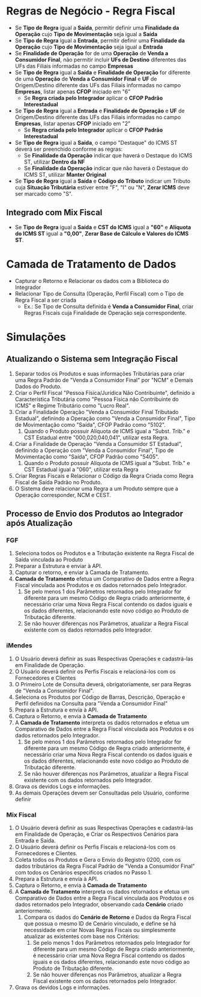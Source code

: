 # Regras de Negócio - Regra Fiscal

- Se **Tipo de Regra** igual a **Saída**, permitir definir uma **Finalidade da Operação** cujo **Tipo de Movimentação** seja igual a **Saída**
- Se **Tipo de Regra** igual a **Entrada**, permitir definir uma **Finalidade da Operação** cujo **Tipo de Movimentação** seja igual a **Entrada**
- Se **Finalidade de Operação** for de uma **Operação** de **Venda a Consumidor Final**, não permitir incluir **UFs de Destino** diferentes das UFs das Filiais informadas no campo **Empresas**
- Se **Tipo de Regra** igual a **Saída** e **Finalidade de Operação** for diferente de uma **Operação** de **Venda a Consumidor Final** e **UF** de Origem/Destino diferente das UFs das Filiais informadas no campo **Empresas**, listar apenas **CFOP** iniciado em "6"
  - Se **Regra criada pelo Integrador** aplicar o **CFOP Padrão Interestadual**
- Se **Tipo de Regra** igual a **Entrada** e **Finalidade de Operação** e **UF** de Origem/Destino diferente das UFs das Filiais informadas no campo **Empresas**, listar apenas **CFOP** iniciado em "2"
  - Se **Regra criada pelo Integrador** aplicar o **CFOP Padrão Interestadual**
- Se **Tipo de Regra** igual a **Saída**, o campo "Destaque" do ICMS ST deverá ser preenchido conforme as regras:
  - Se **Finalidade da Operação** indicar que haverá o Destaque do ICMS ST, utilizar **Dentro da NF**
  - Se **Finalidade da Operação** indicar que não haverá o Destaque do ICMS ST, utilizar **Manter Original**
- Se **Tipo de Regra** igual a **Saída** e **Código do Tributo** indicar um Tributo cuja **Situação Tributária** estiver entre "F", "I" ou "N", **Zerar ICMS** deve ser marcado como "S".

## Integrado com Mix Fiscal

- Se **Tipo de Regra** igual a **Saída** e **CST do ICMS** igual a **"60"** e **Alíquota do ICMS ST** igual a **"0,00"**, **Zerar Base de Cálculo e Valores do ICMS ST**.

# Camada de Tratamento de Dados

- Capturar o Retorno e Relacionar os dados com a Biblioteca do Integrador
- Relacionar Tipo de Consulta (Operação, Perfil Fiscal) com o Tipo de Regra Fiscal a ser criada
  - Ex.: Se Tipo de Consulta definida é **Venda a Consumidor Final**, criar Regras Fiscais cuja Finalidade de Operação seja correspondente.

# Simulações

## Atualizando o Sistema sem Integração Fiscal

1. Separar todos os Produtos e suas informações Tributárias para criar uma Regra Padrão de "Venda a Consumidor Final" por "NCM" e Demais Dados do Produto.
2. Criar o Perfil Fiscal "Pessoa Física/Jurídica Não Contribuinte", definido a Característica Tributária como "Pessoa Física não Contribuinte do ICMS" e Regime Tributário como "Lucro Real".
3. Criar a Finalidade Operação "Venda a Consumidor Final Tributado Estadual", definindo a Operação como "Venda a Consumidor Final", Tipo de Movimentação como "Saída", CFOP Padrão como "5102".
   1. Quando o Produto possuir Alíquota de ICMS igual a "Subst. Trib." e CST Estadual entre "000,020,040,041", utilizar esta Regra.
4. Criar a Finalidade de Operação "Venda a Consumidor ST Estadual", definindo a Operação com "Venda a Consumidor Final", Tipo de Movimentação como "Saída", CFOP Padrão como "5405".
   1. Quando o Produto possuir Alíquota de ICMS igual a "Subst. Trib." e CST Estadual igual a "060", utilizar esta Regra
5. Criar Regras Fiscais e Relacionar o Código da Regra Criada como Regra Fiscal de Saída Padrão no Produto.
6. O Sistema deve relacionar uma Regra a um Produto sempre que a Operação corresponder, NCM e CEST.

## Processo de Envio dos Produtos ao Integrador após Atualização

### FGF

1. Seleciona todos os Produtos e a Tributação existente na Regra Fiscal de Saída vinculada ao Produto
2. Preparar a Estrutura e enviar à API.
3. Capturar o retorno, e enviar à Camada de Tratamento.
4. **Camada de Tratamento** efetua um Comparativo de Dados entre a Regra Fiscal vinculada aos Produtos e os dados retornados pelo Integrador.
   1. Se pelo menos 1 dos Parâmetros retornados pelo Integrador for diferente para um mesmo Código de Regra criado anteriormente, é necessário criar uma Nova Regra Fiscal contendo os dados iguais e os dados diferentes, relacionando este novo código ao Produto de Tributação diferente.
   2. Se não houver diferenças nos Parâmetros, atualizar a Regra Fiscal existente com os dados retornados pelo Integrador.

### iMendes

1. O Usuário deverá definir as suas Respectivas Operações e cadastrá-las em Finalidade de Operação.
2. O Usuário deverá definir os Perfis Fiscais e relacioná-los com os Fornecedores e Clientes
3. O Primeiro Lote de Consulta deverá, obrigatoriamente, ser para Regras de "Venda a Consumidor Final".
4. Seleciona os Produtos por Código de Barras, Descrição, Operação e Perfil definidos na Consulta para "Venda a Consumidor Final"
5. Prepara a Estrutura e envia à API.
6. Captura o Retorno, e envia à **Camada de Tratamento**
7. A **Camada de Tratamento** interpreta os dados retornados e efetua um Comparativo de Dados entre a Regra Fiscal vinculada aos Produtos e os dados retornados pelo Integrador.
   1. Se pelo menos 1 dos Parâmetros retornados pelo Integrador for diferente para um mesmo Código de Regra criado anteriormente, é necessário criar uma Nova Regra Fiscal contendo os dados iguais e os dados diferentes, relacionando este novo código ao Produto de Tributação diferente.
   2. Se não houver diferenças nos Parâmetros, atualizar a Regra Fiscal existente com os dados retornados pelo Integrador.
8. Grava os devidos Logs e informações.
9. As demais Operações devem ser Consultadas pelo Usuário, conforme definir

### Mix Fiscal

1. O Usuário deverá definir as suas Respectivas Operações e cadastrá-las em Finalidade de Operação, e Criar os Respectivos Cenários para Entrada e Saída.
2. O Usuário deverá definir os Perfis Fiscais e relacioná-los com os Fornecedores e Clientes.
3. Coleta todos os Produtos e Gera o Envio do Registro 0200, com os dados tributários da Regra Fiscal Padrão de "Venda a Consumidor Final" com todos os Cenários específicos criados no Passo 1.
4. Prepara a Estrutura e envia à API.
5. Captura o Retorno, e envia à **Camada de Tratamento**
6. A **Camada de Tratamento** interpreta os dados retornados e efetua um Comparativo de Dados entre a Regra Fiscal vinculada aos Produtos e os dados retornados pelo Integrador, observando cada **Cenário** criado anteriormente.
   1. Compara os dados do **Cenário de Retorno** e Dados da Regra Fiscal que possua o mesmo ID de Cenário vinculado, e define se há necessidade em criar Novas Regras Fiscais ou simplesmente atualizar as existentes com base nos Critérios:
      1. Se pelo menos 1 dos Parâmetros retornados pelo Integrador for diferente para um mesmo Código de Regra criado anteriormente, é necessário criar uma Nova Regra Fiscal contendo os dados iguais e os dados diferentes, relacionando este novo código ao Produto de Tributação diferente.
      2. Se não houver diferenças nos Parâmetros, atualizar a Regra Fiscal existente com os dados retornados pelo Integrador.
7. Grava os devidos Logs e informações.
